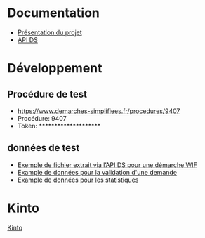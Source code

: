 # Documentation

- [Présentation du projet](https://htmlpreview.github.io/?https://github.com/SocialGouv/ds-aggregator/blob/master/project-presentation.html)
- [API DS](https://doc.demarches-simplifiees.fr/pour-aller-plus-loin/api)

# Développement

## Procédure de test
 
 - https://www.demarches-simplifiees.fr/procedures/9407
 - Procédure: 9407
 - Token: ********************

## données de test

- [Exemple de fichier extrait via l’API DS pour une démarche WIF](./example/example.json)
- [Example de données pour la validation d'une demande](./example/validity.json)
- [Example de données pour les statistiques](./example/stat.json)

# Kinto

[Kinto](./kinto/kinto.md)





